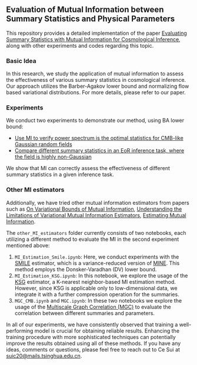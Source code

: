 ## Evaluation of Mutual Information between Summary Statistics and Physical Parameters

This repository provides a detailed implementation of the paper [Evaluating Summary Statistics with Mutual Information for Cosmological Inference](https://arxiv.org/abs/2307.04994), along with other experiments and codes regarding this topic.

### Basic Idea

In this research, we study the application of mutual information to assess the effectiveness of various summary statistics in cosmological inference. Our approach utilizes the Barber-Agakov lower bound and normalizing flow based variational distributions. For more details, please refer to our paper.

### Experiments

We conduct two experiments to demonstrate our method, using BA lower bound:

* [Use MI to verify power spectrum is the optimal statistics for CMB-like Gaussian random fields](MI_Estimation_CMB.ipynb)
* [Compare different summary statistics in an EoR inference task, where the field is highly non-Gaussian](MI_Estimation_21cm.ipynb)

We show that MI can correctly assess the effectiveness of different summary statistics in a given inference task.

### Other MI estimators

Additionally, we have tried other mutual information estimators from papers such as [On Variational Bounds of Mutual Information](https://arxiv.org/abs/1905.06922), [Understanding the Limitations of Variational Mutual Information Estimators](https://arxiv.org/abs/1910.06222), [Estimating Mutual Information](https://arxiv.org/abs/cond-mat/0305641).

The `other_MI_estimators` folder currently consists of two notebooks, each utilizing a different method to evaluate the MI in the second experiment mentioned above:

1. `MI_Estimation_Smile.ipynb`: Here, we conduct experiments with the [SMILE](https://arxiv.org/abs/1910.06222) estimator, which is a variance-reduced version of [MINE](https://arxiv.org/abs/1801.04062). This method employs the Donsker-Varadhan (DV) lower bound.
2. `MI_Estimation_KSG.ipynb`: In this notebook, we explore the usage of the [KSG](https://arxiv.org/abs/cond-mat/0305641) estimator, a K-nearest neighbor-based MI estimation method. However, since KSG is applicable only to low-dimensional data, we integrate it with a further compression operation for the summaries.
3. `MGC_CMB.ipynb` and `MGC.ipynb`: In these two notebooks we explore the usage of the [Multiscale Graph Correlation (MGC)](https://hyppo.neurodata.io/api/generated/hyppo.independence.mgc#hyppo.independence.MGC) to evaluate the correlation between different summaries and parameters.

In all of our experiments, we have consistently observed that training a well-performing model is crucial for obtaining reliable results. Enhancing the training procedure with more sophisticated techniques can potentially improve the results obtained using all of these methods. If you have any ideas, comments or questions, please feel free to reach out to Ce Sui at suic20@mails.tsinghua.edu.cn.
